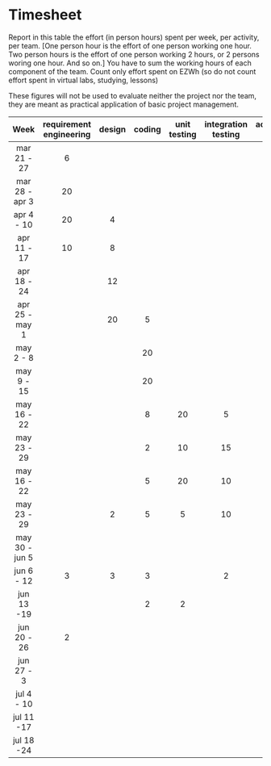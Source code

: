 # Timesheet

Report in this table the effort (in person hours) spent per week, per activity, per team. 
[One person hour is the effort of one person working one hour.
Two person hours is the effort of one person working 2 hours, or 2 persons woring one hour. And so on.]
You have to sum the working hours of each component of the team.
Count only effort spent on EZWh (so do not count effort spent in virtual labs, studying, lessons)

These figures will not be used to evaluate neither the project nor the team, they are meant as practical application of basic project management.

| Week | requirement engineering | design | coding | unit testing | integration testing | acceptance testing | management | git maven |
|:-----------:|:--------:|:-----------:|:-----------:|:----------:|:------------:|:---------------:|:-------------:|:--------------:|
| mar 21 - 27 | 6 | | | | | | 4 | |
| mar 28 - apr 3 | 20 | | | | | | | |
| apr 4 - 10 | 20 | 4 | | | | | 1 | 1 |
| apr 11 - 17| 10 | 8 | | | | | 4 | | 
| apr 18 - 24| | 12 | | | | | 4 | | 
| apr 25 - may 1 | | 20 | 5 | | | | 4 | 1 | 
| may 2 - 8  | | | 20 | | | | | | 
| may 9 - 15| | | 20 | | | | | | 
| may 16 - 22| | | 8 | 20 | 5 | | | | 
| may 23 - 29| | | 2 | 10 | 15 | | 1 | | 
| may 16 - 22| | | 5 | 20 | 10 | | | | 
| may 23 - 29| | 2 | 5 | 5 | 10 | | | | 
| may 30 - jun 5 | | | | | | 15 | | 1 | 
| jun 6 - 12 | 3 | 3 | 3 |  | 2 | 2 | | | 
| jun 13 -19 | | | 2 | 2 | | | | | 
| jun 20 - 26 | 2 | | | | | | | | 
| jun 27 - 3 | | | | | | | | | 
| jul 4 - 10 | | | | | | | | | 
| jul 11 -17 | | | | | | | | |
| jul 18 -24 | | | | | | | | |
